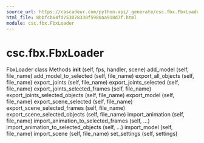 ```yaml
---
source_url: https://cascadeur.com/python-api/_generate/csc.fbx.FbxLoader.html
html_file: 8bbfcb64fd253078330f5980aa918d7f.html
module: csc.fbx.FbxLoader
---
```


# csc.fbx.FbxLoader 

FbxLoader class Methods __init__ (self, fps, handler, scene) add_model (self, file_name) add_model_to_selected (self, file_name) export_all_objects (self, file_name) export_joints (self, file_name) export_joints_selected (self, file_name) export_joints_selected_frames (self, file_name) export_joints_selected_objects (self, file_name) export_model (self, file_name) export_scene_selected (self, file_name) export_scene_selected_frames (self, file_name) export_scene_selected_objects (self, file_name) import_animation (self, file_name) import_animation_to_selected_frames (self, ...) import_animation_to_selected_objects (self, ...) import_model (self, file_name) import_scene (self, file_name) set_settings (self, settings)